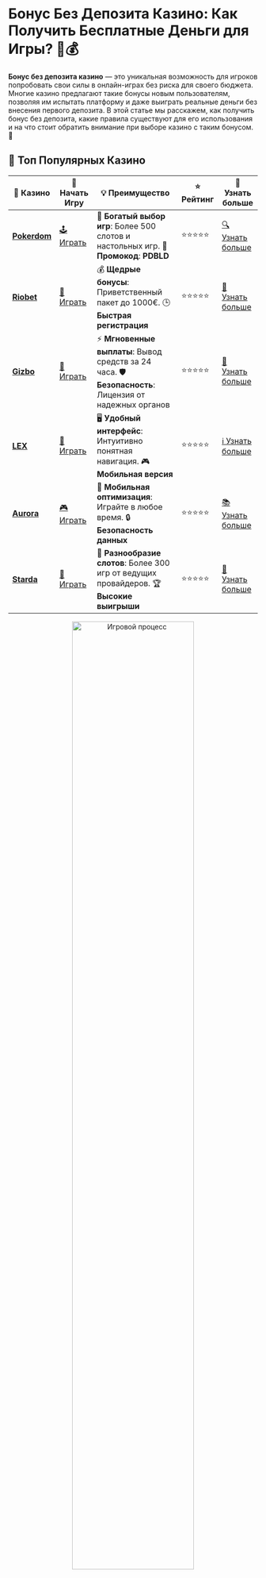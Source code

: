 # Бонус Без Депозита Казино: Как Получить Бесплатные Деньги для Игры? 🎁💰

**Бонус без депозита казино** — это уникальная возможность для игроков попробовать свои силы в онлайн-играх без риска для своего бюджета. Многие казино предлагают такие бонусы новым пользователям, позволяя им испытать платформу и даже выиграть реальные деньги без внесения первого депозита. В этой статье мы расскажем, как получить бонус без депозита, какие правила существуют для его использования и на что стоит обратить внимание при выборе казино с таким бонусом. 🎰

## 🌟 Топ Популярных Казино

| 🎲 **Казино** | 🔗 **Начать Игру** | 💡 **Преимущество** | ⭐ **Рейтинг** | 🔗 **Узнать больше** |
|--------------|---------------------|---------------------|----------------|----------------------|
| [**Pokerdom**](https://brandplay.link/4k77v2yx) | [🕹️ Играть](https://brandplay.link/4k77v2yx) | 🎉 **Богатый выбор игр**: Более 500 слотов и настольных игр. 🎁 **Промокод**: **PDBLD** | ⭐⭐⭐⭐⭐ | [🔍 Узнать больше](https://brandplay.link/4k77v2yx) |
| [**Riobet**](https://brandplay.link/7xBLTPyj) | [🎰 Играть](https://brandplay.link/7xBLTPyj) | 💰 **Щедрые бонусы**: Приветственный пакет до 1000€. 🕒 **Быстрая регистрация** | ⭐⭐⭐⭐⭐ | [📖 Узнать больше](https://brandplay.link/7xBLTPyj) |
| [**Gizbo**](https://brandplay.link/bprXw4YV) | [🎲 Играть](https://brandplay.link/bprXw4YV) | ⚡ **Мгновенные выплаты**: Вывод средств за 24 часа. 🛡️ **Безопасность**: Лицензия от надежных органов | ⭐⭐⭐⭐⭐ | [📝 Узнать больше](https://brandplay.link/bprXw4YV) |
| [**LEX**](https://brandplay.link/zW4hdDFV) | [🤑 Играть](https://brandplay.link/zW4hdDFV) | 🖥️ **Удобный интерфейс**: Интуитивно понятная навигация. 🎮 **Мобильная версия** | ⭐⭐⭐⭐⭐ | [ℹ️ Узнать больше](https://brandplay.link/zW4hdDFV) |
| [**Aurora**](https://10trafic-stat2.com/click/668546556bcc6313411604bd/6766/13032/subaccount) | [🎮 Играть](https://10trafic-stat2.com/click/668546556bcc6313411604bd/6766/13032/subaccount) | 📱 **Мобильная оптимизация**: Играйте в любое время. 🔒 **Безопасность данных** | ⭐⭐⭐⭐⭐ | [📚 Узнать больше](https://10trafic-stat2.com/click/668546556bcc6313411604bd/6766/13032/subaccount) |
| [**Starda**](https://brandplay.link/fB7xwRFL) | [🎯 Играть](https://brandplay.link/fB7xwRFL) | 🎰 **Разнообразие слотов**: Более 300 игр от ведущих провайдеров. 🏆 **Высокие выигрыши** | ⭐⭐⭐⭐⭐ | [🔎 Узнать больше](https://brandplay.link/fB7xwRFL) |

<div align="center">
    <img src="https://i.pinimg.com/originals/1d/b3/25/1db325483acbe642c6d4e6fdd73a4988.gif" alt="Игровой процесс" width="70%">
</div>

## 💎 Лучшие Бонусы и Акции

| 🎲 **Казино** | 🔗 **Начать Игру** | 💡 **Преимущество** | ⭐ **Рейтинг** | 🔗 **Узнать больше** |
|--------------|---------------------|---------------------|----------------|----------------------|
| [**Kometa**](https://brandplay.link/8ZymQJV8) | [🎰 Играть](https://brandplay.link/8ZymQJV8) | 🎁 **Эксклюзивные бонусы**: Регулярные акции и промо. 🔄 **Программы лояльности** | ⭐⭐⭐⭐☆ | [🔍 Узнать больше](https://brandplay.link/8ZymQJV8) |
| [**R7**](https://brandplay.link/bMd3Yjsw) | [🕹️ Играть](https://brandplay.link/bMd3Yjsw) | 🕒 **Круглосуточная поддержка**: Всегда на связи. 💸 **Высокие лимиты** | ⭐⭐⭐⭐☆ | [📖 Узнать больше](https://brandplay.link/bMd3Yjsw) |
| [**7K**](https://brandplay.link/BvQyFShp) | [🎲 Играть](https://brandplay.link/BvQyFShp) | 🌟 **Эксклюзивные бонусы**: Только для VIP игроков. 🎉 **Сезонные акции** | ⭐⭐⭐⭐☆ | [📝 Узнать больше](https://brandplay.link/BvQyFShp) |
| [**Kent**](https://brandplay.link/Fv2WP3js) | [🤑 Играть](https://brandplay.link/Fv2WP3js) | 📈 **Высокий RTP**: Более 98%. 💼 **Профессиональная поддержка** | ⭐⭐⭐⭐☆ | [ℹ️ Узнать больше](https://brandplay.link/Fv2WP3js) |
| [**1Xslots**](https://brandplay.link/hSB1khtr) | [🎮 Играть](https://brandplay.link/hSB1khtr) | 🎉 **Множество акций**: Еженедельные бонусы и турниры. 🛡️ **Безопасность** | ⭐⭐⭐⭐☆ | [📚 Узнать больше](https://brandplay.link/hSB1khtr) |
| [**Gama**](https://brandplay.link/j6NMKsDz) | [🎯 Играть](https://brandplay.link/j6NMKsDz) | 🔍 **Интуитивный интерфейс**: Легкость использования. 🏅 **Престижные турниры** | ⭐⭐⭐⭐☆ | [🔎 Узнать больше](https://brandplay.link/j6NMKsDz) |

<div align="center">
    <img src="https://i.pinimg.com/originals/1d/b3/25/1db325483acbe642c6d4e6fdd73a4988.gif" alt="Игровой процесс" width="70%">
</div>

## 🚀 Быстрые Выигрыши и Поддержка

| 🎲 **Казино** | 🔗 **Начать Игру** | 💡 **Преимущество** | ⭐ **Рейтинг** | 🔗 **Узнать больше** |
|--------------|---------------------|---------------------|----------------|----------------------|
| [**Onion**](https://brandplay.link/zBGRVpQ9) | [🎰 Играть](https://brandplay.link/zBGRVpQ9) | 🤑 **Низкие ставки**: Идеально для начинающих. 🔄 **Быстрые выводы** | ⭐⭐⭐⭐☆ | [🔍 Узнать больше](https://brandplay.link/zBGRVpQ9) |
| [**Чемпион**](https://temon-gter.cfd/go/lRq?p80412p304504pcc44t17455) | [🕹️ Играть](https://temon-gter.cfd/go/lRq?p80412p304504pcc44t17455) | 🏅 **Лояльная программа**: Награды за активность. 🎁 **Ежемесячные бонусы** | ⭐⭐⭐⭐☆ | [📖 Узнать больше](https://temon-gter.cfd/go/lRq?p80412p304504pcc44t17455) |
| [**Vavada**](https://vavadapartner.pro/?promo=ea5c9275-6854-4505-94fc-95ab18221945-linkb2) | [🎲 Играть](https://vavadapartner.pro/?promo=ea5c9275-6854-4505-94fc-95ab18221945-linkb2) | 🚀 **Быстрая регистрация**: Начните играть мгновенно. 🔐 **Безопасные транзакции** | ⭐⭐⭐⭐☆ | [📝 Узнать больше](https://vavadapartner.pro/?promo=ea5c9275-6854-4505-94fc-95ab18221945-linkb2) |
| [**Friends**](https://gofriends.kim/linkb2) | [🤑 Играть](https://gofriends.kim/linkb2) | 🤝 **Социальные игры**: Играйте с друзьями. 🌐 **Мультиплатформенность** | ⭐⭐⭐⭐☆ | [ℹ️ Узнать больше](https://gofriends.kim/linkb2) |
| [**1WIN**](https://brandplay.link/smXVpBbG) | [🎮 Играть](https://brandplay.link/smXVpBbG) | 🏆 **Спортивные ставки**: Широкий выбор видов спорта. 💵 **Высокие коэффициенты** | ⭐⭐⭐⭐☆ | [📚 Узнать больше](https://brandplay.link/smXVpBbG) |
| [**Drip**](https://drp-ircp01.com/c07e6a3db) | [🎯 Играть](https://drp-ircp01.com/c07e6a3db) | 🌐 **Инновационные игры**: Новейшие игровые технологии. 🛡️ **Высокая безопасность** | ⭐⭐⭐⭐☆ | [🔎 Узнать больше](https://drp-ircp01.com/c07e6a3db) |
| [**JoyCasino**](https://rpc30.call2me.pro/?/ru/registration?apkpop=0&partner=p24970p3291217pc98f) | [🎰 Играть](https://rpc30.call2me.pro/?/ru/registration?apkpop=0&partner=p24970p3291217pc98f) | 🎁 **Приятные бонусы**: Ежедневные акции и подарки. 🕹️ **Разнообразие игр** | ⭐⭐⭐⭐☆ | [🔍 Узнать больше](https://rpc30.call2me.pro/?/ru/registration?apkpop=0&partner=p24970p3291217pc98f) |

<div align="center">
    <img src="https://i.pinimg.com/originals/1d/b3/25/1db325483acbe642c6d4e6fdd73a4988.gif" alt="Игровой процесс" width="70%">
</div>
---

✨ **Выбирайте лучшее казино для себя и наслаждайтесь игрой! Удачи!** ✨

## Что Такое Бонус Без Депозита? 🧐

**Бонус без депозита** — это тип бонуса, который казино предоставляет игрокам просто за регистрацию на сайте, без необходимости внесения реальных денег на игровой счет. Это отличный способ ознакомиться с казино и его играми, не рискуя своими деньгами. Бонус может быть в виде:

- **Фриспинов** для слотов
- **Денежных средств** на игровой счет
- **Бонусных баллов**

Игроки могут использовать бонус для ставок на реальные деньги, а выигрыш, полученный с использованием бонуса, можно вывести на свой счет (при выполнении условий).

## Как Получить Бонус Без Депозита? 🎁

Получить бонус без депозита достаточно просто, если вы будете следовать нескольким основным шагам:

### 1. **Регистрация в Казино** 📝

Первым шагом является регистрация на платформе. После создания аккаунта и подтверждения электронной почты (или номера телефона) казино предоставит вам бонус, который можно использовать для игры. Важно, чтобы платформа предлагала такой бонус на момент регистрации.

### 2. **Проверка Условий Бонуса** 📜

Каждое казино имеет свои правила для бонусов без депозита, такие как требования по отыгрышу, ограничения на максимальный выигрыш и возможные ограничения по играм. Обычно казино ограничивает бонусные деньги только на определенные слоты или игры. Также важно ознакомиться с требованиями по отыгрышу (wagering requirements), которые обозначают количество ставок, которое нужно сделать, чтобы вывести бонус.

### 3. **Активизация Бонуса** 🔑

Некоторые казино требуют ввода промокода для активации бонуса. Внимательно следите за акциями и условиями, чтобы не упустить шанс получить бонус. Промокоды часто распространяются через рассылки или социальные сети казино.

### 4. **Использование Бонуса** 🎮

После активации бонуса вы можете использовать его для ставок на различных играх. Например, с помощью фриспинов можно прокручивать слоты, а денежные средства можно использовать для ставок на любой доступной игре.

## Преимущества Бонусов Без Депозита 🎉

### 1. **Отличный Способ Изучить Платформу** 🏆

Бонус без депозита — это отличный способ попробовать казино без риска потерять деньги. Вы можете узнать, как работают игры, интерфейс и что предлагает платформа, прежде чем вносить депозит.

### 2. **Без Риска для Ваших Средств** 💸

Вы получаете шанс выиграть реальные деньги, не тратя собственные средства. Все, что вам нужно сделать, — это зарегистрироваться и начать играть.

### 3. **Шанс на Реальные Выигрыши** 💰

Некоторые игроки удачно используют бонусы без депозита и выигрывают реальные деньги. Даже небольшие выигрыши можно вывести, если вы выполните условия отыгрыша.

### 4. **Разнообразие Игр** 🎰

Большинство бонусов без депозита можно использовать на популярных слотах и других играх казино. Это дает вам возможность протестировать разные игры, не рискуя деньгами.

## Ограничения и Условия Бонуса Без Депозита ⚖️

Важно помнить, что бонусы без депозита имеют несколько ограничений, которые нужно учитывать, чтобы не потерять возможность выиграть:

### 1. **Требования по Отрыгу (Wagering Requirements)** 📈

Каждое казино устанавливает требования по отыгрышу бонуса. Это означает, что вам нужно будет несколько раз поставить бонусные деньги, прежде чем вы сможете вывести их. Например, если бонус составил 1000 рублей с отыгрышем x30, то для вывода вам нужно будет сделать ставки на сумму 30,000 рублей.

### 2. **Максимальный Выигрыш** 💵

В большинстве казино существует ограничение на максимальную сумму, которую можно вывести с бонусных средств. Обычно эта сумма не превышает 100 долларов или эквивалентную сумму в другой валюте.

### 3. **Время на Отыгрыш** ⏳

У бонусов без депозита может быть ограничение по времени. Например, вы должны отыграть бонус в течение 7 или 30 дней, после чего он станет недействительным.

### 4. **Ограниченные Игры** 🎮

Некоторые казино могут ограничить использование бонусных средств только на определенных играх, например, на слотах с низким коэффициентом отдачи или новинках, которые казино хочет продвигать.

## Как Эффективно Использовать Бонус Без Депозита? 🎯

### 1. **Чтение Условий** 📜

Перед тем как приступить к использованию бонуса, обязательно ознакомьтесь с условиями. Это поможет вам избежать неприятных сюрпризов, таких как невозможность вывода средств или ограничение на определенные игры.

### 2. **Выбор Игры с Высоким RTP** 🎰

Выбирайте игры с высоким процентом отдачи (RTP), чтобы увеличить свои шансы на выигрыш. Важно, чтобы вы использовали бонус в играх, которые обеспечат вам наилучшие условия для выигрыша.

### 3. **Управление Банкроллом** 📊

Хотя бонус без депозита не требует первоначального вложения, важно управлять своими ставками. Не стоит рисковать всем бонусом на одной ставке, лучше распределяйте его на несколько игр.

### 4. **Не Спешите С Выводом** 🕒

Если вы получили бонус без депозита, не спешите выводить деньги, пока не выполнены все условия по отыгрышу. Игры с высоким RTP и внимательность к условиям помогут вам отыграть бонус и вывести выигрыш.

## Часто Задаваемые Вопросы ❓

### 1. **Можно ли вывести бонус без депозита сразу? 💵**

Нет, для вывода бонусных средств необходимо выполнить требования по отыгрышу. После этого можно будет вывести средства на банковскую карту или электронный кошелек.

### 2. **Как часто можно получить бонус без депозита? 🔄**

Бонусы без депозита обычно предоставляются новым игрокам, но иногда могут быть предложены как часть промоакций или лояльностных программ. Следите за акциями казино, чтобы не упустить шанс.

### 3. **Можно ли выиграть реальные деньги с бонусом без депозита? 💸**

Да, можно! Многие игроки выигрывают реальные деньги, используя бонусы без депозита. Главное — внимательно соблюдать условия отыгрыша и использовать бонус на выгодных играх.

### 4. **Есть ли ограничения на игры при использовании бонуса без депозита? 🎮**

Да, часто бонусы без депозита могут быть использованы только на определенных играх, таких как слоты с низким волатильностью или новые игры. Убедитесь в этом заранее.

## Заключение

**Бонус без депозита казино** — это отличная возможность для новичков начать играть в онлайн-казино без риска и с шансом на реальные выигрыши. Чтобы получить максимальную пользу от бонуса, важно внимательно читать условия и правильно выбирать игры для отыгрыша. Следуя этим рекомендациям, вы сможете не только насладиться игрой, но и повысить свои шансы на успех. Удачи и больших выигрышей! 🎉💰
